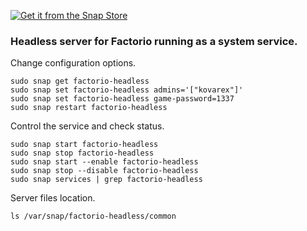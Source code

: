 [![Get it from the Snap Store](https://snapcraft.io/static/images/badges/en/snap-store-black.svg)](https://snapcraft.io/factorio-headless)

### Headless server for Factorio running as a system service.

Change configuration options.

	sudo snap get factorio-headless
	sudo snap set factorio-headless admins='["kovarex"]'
	sudo snap set factorio-headless game-password=1337
	sudo snap restart factorio-headless

Control the service and check status.

	sudo snap start factorio-headless
	sudo snap stop factorio-headless
	sudo snap start --enable factorio-headless
	sudo snap stop --disable factorio-headless
	sudo snap services | grep factorio-headless

Server files location.

	ls /var/snap/factorio-headless/common
